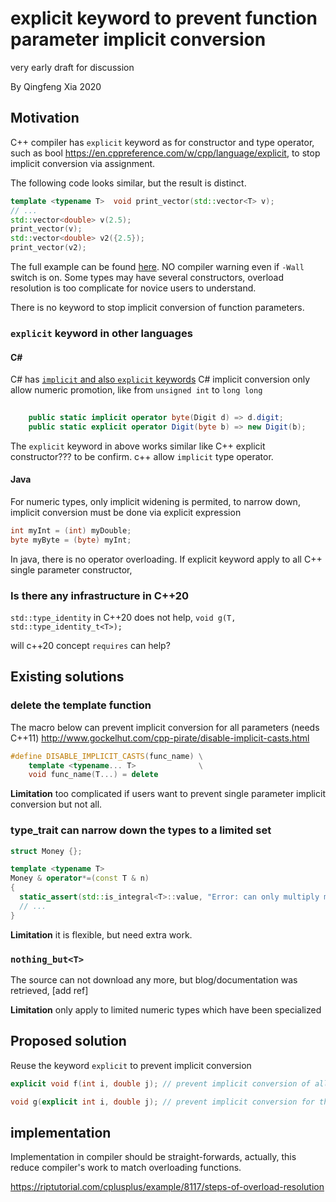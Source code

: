 # explicit keyword to prevent function parameter implicit conversion

very early draft for discussion

By Qingfeng Xia 2020


## Motivation
C++ compiler has `explicit` keyword as for constructor and type operator, such as bool <https://en.cppreference.com/w/cpp/language/explicit>, to stop implicit conversion via assignment.

The following code looks similar, but the result is distinct. 
```cpp
template <typename T>  void print_vector(std::vector<T> v);
// ...
std::vector<double> v(2.5);  
print_vector(v);  
std::vector<double> v2({2.5});  
print_vector(v2);  
```

The full example can be found [here](./examples/demo_explicit.cpp).  NO compiler warning even if `-Wall` switch is on. Some types may have several constructors, overload resolution is too complicate for novice users to understand. 

There is no keyword to stop implicit conversion of function parameters.

### `explicit` keyword in other languages

#### C#
C# has [`implicit` and also `explicit` keywords](https://docs.microsoft.com/en-us/dotnet/csharp/language-reference/operators/user-defined-conversion-operators)
C# implicit conversion only allow numeric promotion, like from  `unsigned int` to `long long`

```c#
  
    public static implicit operator byte(Digit d) => d.digit;
    public static explicit operator Digit(byte b) => new Digit(b);
```
The `explicit` keyword in above works similar like C++ explicit constructor??? to be confirm. c++ allow `implicit` type operator. 

#### Java
For numeric types, only implicit widening is permited, to narrow down, implicit conversion must be done via explicit expression
```java
int myInt = (int) myDouble;
byte myByte = (byte) myInt;
```

In java, there is no operator overloading. If explicit keyword apply to all C++ single parameter constructor, 

### Is there any infrastructure in C++20

`std::type_identity` in C++20 does not help, `void g(T, std::type_identity_t<T>);`

will c++20 concept `requires` can help?

## Existing solutions

### delete the template function
The macro below can prevent implicit conversion for all parameters (needs C++11)
<http://www.gockelhut.com/cpp-pirate/disable-implicit-casts.html>

```cpp
#define DISABLE_IMPLICIT_CASTS(func_name) \
    template <typename... T>              \
    void func_name(T...) = delete
```

**Limitation**
 too complicated if users want to prevent single parameter implicit conversion but not all.

### type_trait can narrow down the types to a limited set 
```cpp
struct Money {};

template <typename T>
Money & operator*=(const T & n)
{
  static_assert(std::is_integral<T>::value, "Error: can only multiply money by integral amounts!");
  // ...
}
```
**Limitation**  it is flexible, but need extra work.

### `nothing_but<T>`
The source can not download any more, but blog/documentation was retrieved, [add ref]

**Limitation**
only apply to limited numeric types which have been specialized


## Proposed solution

Reuse the keyword `explicit` to prevent implicit conversion

```c++
explicit void f(int i, double j); // prevent implicit conversion of all parameters 

void g(explicit int i, double j); // prevent implicit conversion for the first parameter
```

## implementation 

Implementation in compiler should be straight-forwards, actually, this reduce compiler's work to match overloading functions. 

<https://riptutorial.com/cplusplus/example/8117/steps-of-overload-resolution>